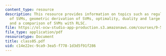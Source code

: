 ```yaml
---
content_type: resource
description: This resource provides information on topics such as regularization derivation
  of SVMs, geometric derivation of SVMs, optimality, duality and large scale SVMs,
  and a comparison of SVMs with RLSC.
file: https://ol-ocw-studio-app-production.s3.amazonaws.com/courses/9-520-statistical-learning-theory-and-applications-spring-2006/c14e22ec9ca93ea5f7781d3d5f91f286_class05.pdf
file_type: application/pdf
resourcetype: Document
title: class05.pdf
uid: c14e22ec-9ca9-3ea5-f778-1d3d5f91f286
---
```

